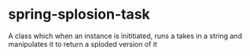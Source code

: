 # spring-splosion-task
A class which when an instance is inititiated, runs a takes in a string and manipulates it to return a sploded version of it
